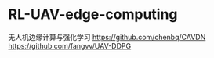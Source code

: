 # RL-UAV-edge-computing
无人机边缘计算与强化学习
https://github.com/chenbq/CAVDN
https://github.com/fangvv/UAV-DDPG
